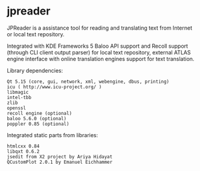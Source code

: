 # jpreader

JPReader is a assistance tool for reading and translating text from Internet or local text repository.

Integrated with KDE Frameworks 5 Baloo API support and Recoll support (through CLI client output parser) for local text repository, external ATLAS engine interface with online translation engines support for text translation.

Library dependencies:

    Qt 5.15 (core, gui, network, xml, webengine, dbus, printing)
    icu ( http://www.icu-project.org/ )
    libmagic
    intel-tbb
    zlib
    openssl
    recoll engine (optional)
    baloo 5.6.0 (optional) 
    poppler 0.85 (optional)

Integrated static parts from libraries:

    htmlcxx 0.84
    libqxt 0.6.2
    jsedit from X2 project by Ariya Hidayat
    QCustomPlot 2.0.1 by Emanuel Eichhammer
